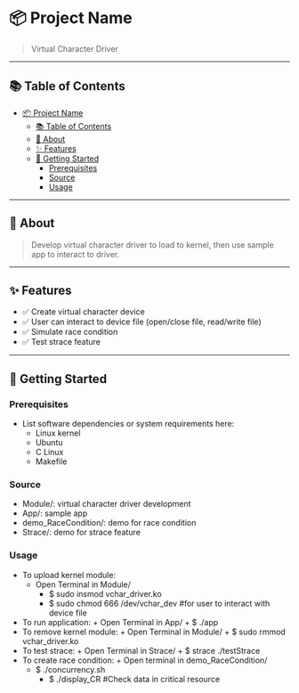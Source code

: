 # 📦 Project Name

> Virtual Character Driver

---

## 📚 Table of Contents

- [📦 Project Name](#-project-name)
  - [📚 Table of Contents](#-table-of-contents)
  - [📝 About](#-about)
  - [✨ Features](#-features)
  - [🚀 Getting Started](#-getting-started)
    - [Prerequisites](#prerequisites)
    - [Source](#source)
    - [Usage](#usage)

---

## 📝 About

> Develop virtual character driver to load to kernel, then use sample app to interact to driver.

---

## ✨ Features

- ✅ Create virtual character device
- ✅ User can interact to device file (open/close file, read/write file)
- ✅ Simulate race condition
- ✅ Test strace feature

---

## 🚀 Getting Started

### Prerequisites

- List software dependencies or system requirements here:
  - Linux kernel
  - Ubuntu
  - C Linux
  - Makefile

### Source

- Module/: virtual character driver development
- App/: sample app
- demo_RaceCondition/: demo for race condition
- Strace/: demo for strace feature

### Usage

- To upload kernel module: 
	+ Open Terminal in Module/
        + $ sudo insmod vchar_driver.ko
        + $ sudo chmod 666 /dev/vchar_dev  #for user to interact with device file
- To run application:
        + Open Terminal in App/
        + $ ./app
- To remove kernel module:
        + Open Terminal in Module/
        + $ sudo rmmod vchar_driver.ko
- To test strace:
        + Open Terminal in Strace/
        + $ strace ./testStrace
- To create race condition:
        + Open terminal in demo_RaceCondition/
	+ $ ./concurrency.sh
        + $ ./display_CR  #Check data in critical resource

